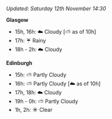 *Updated: Saturday 12th November 14:30*

**Glasgow**

* 15h, 16h: :cloud: Cloudy [:partly_sunny: as of 10h]
* 17h: :umbrella: Rainy
* 18h - 2h: :cloud: Cloudy

**Edinburgh**

* 15h: :partly_sunny: Partly Cloudy
* 16h: :partly_sunny: Partly Cloudy [:cloud: as of 10h]
* 17h, 18h: :cloud: Cloudy
* 19h - 0h: :partly_sunny: Partly Cloudy
* 1h, 2h: :sunny: Clear
